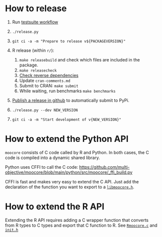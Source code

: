 
How to release
==============

1. Run [testsuite workflow](https://github.com/multi-objective/testsuite/actions/workflows/moocore.yml)

1. `./release.py`

1. `git ci -a -m "Prepare to release v${PACKAGEVERSION}"`

1. R release (within `r/`):

    1. `make releasebuild` and check which files are included in the package.
    1. `make releasecheck`
    1. [Check reverse dependencies](https://github.com/multi-objective/moocore/actions/workflows/revdepcheck.yml)
    1. Update `cran-comments.md`
    1. Submit to CRAN: `make submit`
    1. While waiting, run benchmarks `make benchmarks`

1. [Publish a release in github](https://github.com/multi-objective/moocore/releases/new) to automatically submit to PyPi.

1. `./release.py --dev NEW_VERSION`

1. `git ci -a -m "Start development of v{NEW_VERSION}"`


How to extend the Python API
============================

`moocore` consists of C code called by R and Python. In both cases, the C code is compiled into a dynamic shared library.

Python uses CFFI to call the C code: https://github.com/multi-objective/moocore/blob/main/python/src/moocore/_ffi_build.py

CFFI is fast and makes very easy to extend the C API.  Just add the declaration of the function you want to export to a [`libmoocore.h`](https://github.com/multi-objective/moocore/blob/main/python/src/moocore/libmoocore.h).


How to extend the R API
=======================

Extending the R API requires adding a C wrapper function that converts from R types to C types and export that C function to R. See [`Rmoocore.c`](https://github.com/multi-objective/moocore/blob/main/r/src/Rmoocore.c) and [`init.h`](https://github.com/multi-objective/moocore/blob/main/r/src/init.h)
